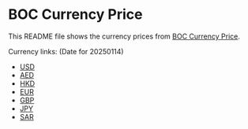 # BOC Currency Price

This README file shows the currency prices from [BOC Currency Price](https://www.boc.cn/sourcedb/whpj/).

Currency links: (Date for 20250114)

- [USD](https://bocurrencyprice.techina.science/BOC_CURRENCY_PRICE/USD/20250114.json)
- [AED](https://bocurrencyprice.techina.science/BOC_CURRENCY_PRICE/AED/20250114.json)
- [HKD](https://bocurrencyprice.techina.science/BOC_CURRENCY_PRICE/HKD/20250114.json)
- [EUR](https://bocurrencyprice.techina.science/BOC_CURRENCY_PRICE/EUR/20250114.json)
- [GBP](https://bocurrencyprice.techina.science/BOC_CURRENCY_PRICE/GBP/20250114.json)
- [JPY](https://bocurrencyprice.techina.science/BOC_CURRENCY_PRICE/JPY/20250114.json)
- [SAR](https://bocurrencyprice.techina.science/BOC_CURRENCY_PRICE/SAR/20250114.json)
